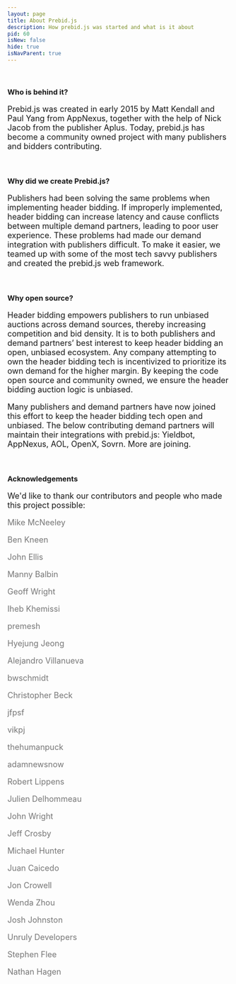 ```yaml
---
layout: page
title: About Prebid.js
description: How prebid.js was started and what is it about
pid: 60
isNew: false
hide: true
isNavParent: true
---
```


<style>

p {
	font-size: 18px;
}

</style>

<br>

<div class="bs-docs-section" markdown="1">

### Who is behind it?

Prebid.js was created in early 2015 by Matt Kendall and Paul Yang from AppNexus, together with the help of Nick Jacob from the publisher Aplus. Today, prebid.js has become a community owned project with many publishers and bidders contributing.

<br>

### Why did we create Prebid.js?

Publishers had been solving the same problems when implementing header bidding. If improperly implemented, header bidding can increase latency and cause conflicts between multiple demand partners, leading to poor user experience. These problems had made our demand integration with publishers difficult. To make it easier, we teamed up with some of the most tech savvy publishers and created the prebid.js web framework.

<br>

### Why open source?

Header bidding empowers publishers to run unbiased auctions across demand sources, thereby increasing competition and bid density. It is to both publishers and demand partners’ best interest to keep header bidding an open, unbiased ecosystem. Any company attempting to own the header bidding tech is incentivized to prioritize its own demand for the higher margin. By keeping the code open source and community owned, we ensure the header bidding auction logic is unbiased. 

Many publishers and demand partners have now joined this effort to keep the header bidding tech open and unbiased. The below contributing demand partners will maintain their integrations with prebid.js: Yieldbot, AppNexus, AOL, OpenX, Sovrn. More are joining.

<br>

### Acknowledgements

We'd like to thank our contributors and people who made this project possible:

<div style="color: #777"  markdown="1">

Mike McNeeley

Ben Kneen

John Ellis

Manny Balbin

Geoff Wright

Iheb Khemissi

premesh

Hyejung Jeong

Alejandro Villanueva

bwschmidt

Christopher Beck

jfpsf

vikpj

thehumanpuck

adamnewsnow

Robert Lippens

Julien Delhommeau

John Wright

Jeff Crosby

Michael Hunter

Juan Caicedo

Jon Crowell

Wenda Zhou

Josh Johnston

Unruly Developers

Stephen Flee

Nathan Hagen

</div>

</div>